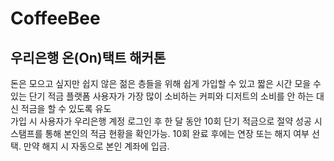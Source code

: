 CoffeeBee
================

우리은행 온(On)택트 해커톤
---------------------------

돈은 모으고 싶지만 쉽지 않은 젊은 층들을 위해 쉽게 가입할 수 있고 짧은 시간 모을 수 있는 단기 적금 플랫폼   사용자가 가장 많이 소비하는 커피와 디저트의 소비를 안 하는 대신 적금을 할 수 있도록 유도   
가입 시 사용자가 우리은행 계정 로그인 후 한 달 동안 10회 단기 적금으로 절약 성공 시 스탬프를 통해 본인의 적금 현황을 확인가능.   10회 완료 후에는 연장 또는 해지 여부 선택. 만약 해지 시 자동으로 본인 계좌에 입금.   
